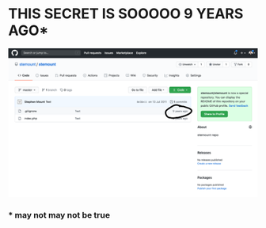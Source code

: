 <h1>THIS SECRET IS SOOOOO 9 YEARS AGO*</H1>

![SECRET REPO](https://raw.githubusercontent.com/stemount/stemount/master/9years.png)

<h3>* may not may not be true</h3>
